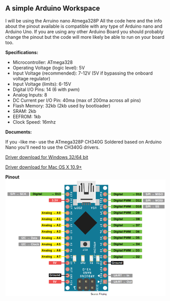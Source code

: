 ## A simple Arduino Workspace
I will be using the Arruino nano Atmega328P
All the code here and the info about the pinout available  is compatible with any type of Arduino nano and Arduino Uno. If you are using any other Arduino Board you should probably  change the pinout but the code will more likely be able to run on your board too.

**Specifications:**

- Microcontroller: ATmega328
- Operating Voltage (logic level): 5V
- Input Voltage (recommended): 7-12V (5V if bypassing the onboard voltage regulator)
- Input Voltage (limits): 6-15V
- Digital I/O Pins: 14 (6 with pwm)
- Analog Inputs: 8
- DC Current per I/O Pin: 40ma (max of 200ma across all pins)
- Flash Memory: 32kb (2kb used by bootloader)
- SRAM: 2kb
- EEFROM: 1kb
- Clock Speed: 16mhz

**Documents:**

If you -like me- use the  ATmega328P CH340G Soldered based on Arduino Nano you'll need to use the CH340G drivers.

[Driver download for Windows 32/64 bit](https://github.com/neginkheirmand/Arduino-WorkSpace/raw/master/CH340G%20driver/CH341SER.zip)

[Driver download for Mac OS X 10.9+](https://github.com/neginkheirmand/Arduino-WorkSpace/raw/master/CH340G%20driver/OSX10.9_CH34xV1.3.zip)

**Pinout**
![](https://github.com/neginkheirmand/Arduino-WorkSpace/blob/master/Arduino-Nano-Pinout-1.png?raw=true)
